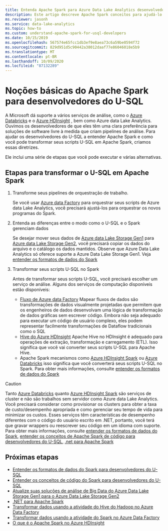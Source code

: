 ```yaml
---
title: Entenda Apache Spark para Azure Data Lake Analytics desenvolvedores U-SQL.
description: Este artigo descreve Apache Spark conceitos para ajudá-lo a diferenças entre os desenvolvedores de U-SQL.
ms.reviewer: jasonh
ms.service: data-lake-analytics
ms.topic: how-to
ms.custom: understand-apache-spark-for-usql-developers
ms.date: 10/15/2019
ms.openlocfilehash: 567574e65fcc1db3ef9e8aea73c6a59be0594f72
ms.sourcegitcommit: 829d951d5c90442a38012daaf77e86046018e5b9
ms.translationtype: MT
ms.contentlocale: pt-BR
ms.lasthandoff: 10/09/2020
ms.locfileid: "87132289"
---
```

# <a name="understand-apache-spark-for-u-sql-developers"></a>Noções básicas do Apache Spark para desenvolvedores do U-SQL

A Microsoft dá suporte a vários serviços de análise, como o [Azure Databricks](../azure-databricks/what-is-azure-databricks.md) e o [Azure HDInsight](../hdinsight/hdinsight-overview.md) , bem como Azure data Lake Analytics. Ouvimos os desenvolvedores de que eles têm uma clara preferência para soluções de software livre à medida que criam pipelines de análise. Para ajudar os desenvolvedores do U-SQL a entender Apache Spark e como você pode transformar seus scripts U-SQL em Apache Spark, criamos essas diretrizes.

Ele inclui uma série de etapas que você pode executar e várias alternativas.

## <a name="steps-to-transform-u-sql-to-apache-spark"></a>Etapas para transformar o U-SQL em Apache Spark

1. Transforme seus pipelines de orquestração de trabalho.

   Se você usar [Azure data Factory](../data-factory/introduction.md) para orquestrar seus scripts de Azure data Lake Analytics, você precisará ajustá-los para orquestrar os novos programas do Spark.
2. Entenda as diferenças entre o modo como o U-SQL e o Spark gerenciam dados

   Se desejar mover seus dados de [Azure data Lake Storage Gen1](../data-lake-store/data-lake-store-overview.md) para [Azure data Lake Storage Gen2](../storage/blobs/data-lake-storage-introduction.md), você precisará copiar os dados do arquivo e o catálogo os dados mantidos. Observe que Azure Data Lake Analytics só oferece suporte a Azure Data Lake Storage Gen1. Veja [entender os formatos de dados do Spark](understand-spark-data-formats.md)
3. Transformar seus scripts U-SQL no Spark

   Antes de transformar seus scripts U-SQL, você precisará escolher um serviço de análise. Alguns dos serviços de computação disponíveis estão disponíveis:
      - [Fluxo de Azure data Factory](../data-factory/concepts-data-flow-overview.md) Mapear fluxos de dados são transformações de dados visualmente projetadas que permitem que os engenheiros de dados desenvolvam uma lógica de transformação de dados gráficas sem escrever código. Embora não seja adequado para executar um código de usuário complexo, eles podem representar facilmente transformações de Dataflow tradicionais como o SQL
      - [Hive do Azure HDInsight](../hdinsight/hadoop/apache-hadoop-using-apache-hive-as-an-etl-tool.md) Apache Hive no HDInsight é adequado para operações de extração, transformação e carregamento (ETL). Isso significa que você vai converter seus scripts U-SQL para Apache Hive.
      - Apache Spark mecanismos como [Azure HDInsight Spark](../hdinsight/spark/apache-spark-overview.md) ou [Azure Databricks](../azure-databricks/what-is-azure-databricks.md) isso significa que você converterá seus scripts U-SQL no Spark. Para obter mais informações, consulte [entender os formatos de dados do Spark](understand-spark-data-formats.md)

> [!CAUTION]
> Tanto [Azure Databricks](../azure-databricks/what-is-azure-databricks.md) quanto [Azure HDInsight Spark](../hdinsight/spark/apache-spark-overview.md) são serviços de cluster e não são trabalhos sem servidor como Azure data Lake Analytics. Você precisará considerar como provisionar os clusters para obter a taxa de custo/desempenho apropriada e como gerenciar seu tempo de vida para minimizar os custos. Esses serviços têm características de desempenho diferentes com o código do usuário escrito em .NET, portanto, você terá que gravar wrappers ou reescrever seu código em um idioma com suporte. Para obter mais informações, consulte [entender os formatos de dados do Spark](understand-spark-data-formats.md), [entender os conceitos de Apache Spark de código para desenvolvedores do U-SQL](understand-spark-code-concepts.md), [.net para Apache Spark](https://dotnet.microsoft.com/apps/data/spark)

## <a name="next-steps"></a>Próximas etapas

- [Entender os formatos de dados do Spark para desenvolvedores do U-SQL](understand-spark-data-formats.md)
- [Entender os conceitos de código do Spark para desenvolvedores do U-SQL](understand-spark-code-concepts.md)
- [Atualize suas soluções de análise de Big Data do Azure Data Lake Storage Gen1 para o Azure Data Lake Storage Gen2](../storage/blobs/data-lake-storage-upgrade.md)
- [.NET para Apache Spark](https://docs.microsoft.com/dotnet/spark/what-is-apache-spark-dotnet)
- [Transformar dados usando a atividade do Hive do Hadoop no Azure Data Factory](../data-factory/transform-data-using-hadoop-hive.md)
- [Transformar dados usando a atividade do Spark no Azure Data Factory](../data-factory/transform-data-using-spark.md)
- [O que é o Apache Spark no Azure HDInsight](../hdinsight/spark/apache-spark-overview.md)
